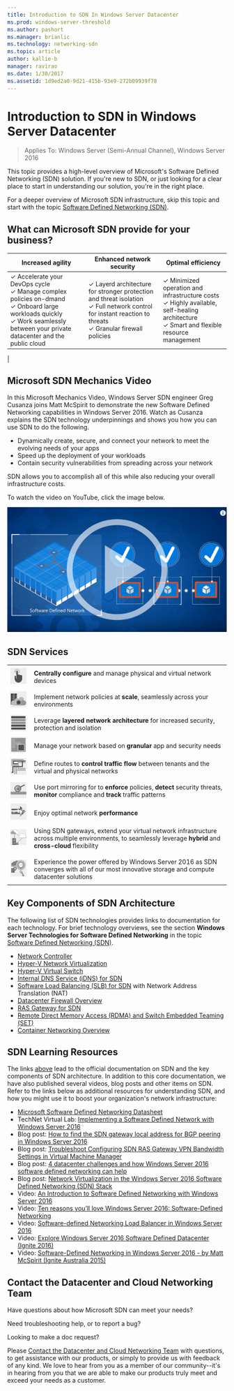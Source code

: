 ```yaml
---
title: Introduction to SDN In Windows Server Datacenter
ms.prod: windows-server-threshold
ms.author: pashort
ms.manager: brianlic
ms.technology: networking-sdn
ms.topic: article
author: kallie-b
manager: ravirao
ms.date: 1/30/2017
ms.assetid: 1d9ed2a0-9d21-415b-93e9-272b09939f78
---
```

# Introduction to SDN in Windows Server Datacenter

>Applies To: Windows Server (Semi-Annual Channel), Windows Server 2016

This topic provides a high\-level overview of Microsoft's Software Defined Networking \(SDN\) solution. If you're new to SDN, or just looking for a clear place to start in understanding our solution, you're in the right place.

For a deeper overview of Microsoft SDN infrastructure, skip this topic and start with the topic [Software Defined Networking (SDN)](software-defined-networking.md).

## What can Microsoft SDN provide for your business?
| Increased agility | Enhanced network security | Optimal efficiency |
| ----------- | --------- | ------|
| &#10003; Accelerate your DevOps cycle<br>&#10003; Manage complex policies on-dmand<br>&#10003; Onboard large workloads quickly<br>&#10003; Work seamlessly between your private datacenter and the public cloud | &#10003; Layerd architecture for stronger protection and threat isolation<br>&#10003; Full network control for instant reaction to threats<br>&#10003; Granular firewall policies | &#10003; Minimized operation and infrastructure costs<br>&#10003; Highly available, self-healing architecture<br>&#10003; Smart and flexible resource management |
|

## Microsoft SDN Mechanics Video

In this Microsoft Mechanics Video, Windows Server SDN engineer Greg Cusanza joins Matt McSpirit to demonstrate the new Software Defined Networking capabilities in Windows Server 2016. Watch as Cusanza explains the SDN technology underpinnings and shows you how you can use SDN to do the following.

- Dynamically create, secure, and connect your network to meet the evolving needs of your apps
- Speed up the deployment of your workloads
- Contain security vulnerabilities from spreading across your network

SDN allows you to accomplish all of this while also reducing your overall infrastructure costs.

To watch the video on YouTube, click the image below.

[![SDN Overview Video](./../media/Sdn-intro/sdn_video_thumbnail.png)](https://youtu.be/f501zUUcXD0)

## SDN Services

<table>
    <tr style="border: 0;">
        <td style="border: 0;">
            <img src="./../media/Sdn-intro/CentrallyConfigure.png" width="100">
        </td>
        <td style="padding: 10px; border: 0;">
		<b>Centrally configure</b> and manage physical and virtual network devices
        </td>
    </tr>
        <tr style="border: 0;">
            <td style="border: 0;">
                <img src="./../media/Sdn-intro/ImplementNetworkPolicies2.png" width="100">
            </td>
            <td style="padding: 10px; border: 0;">
	    	Implement network policies at <b>scale</b>, seamlessly across your environments
            </td>
        </tr>
	<tr style="border: 0;">
		<td style="border: 0;">
			<img src="./../media/Sdn-intro/LeverageLayered.png" width="100">
		</td>
		<td style="padding: 10px; border: 0;">
		Leverage <b>layered network architecture</b> for increased security, protection and isolation
		</td>
	</tr>
	<tr style="border: 0;">
		<td style="border: 0;">
			<img src="./../media/Sdn-intro/Segment.png" width="100">
		</td>
		<td style="padding: 10px; border: 0;">
			Manage your network based on <b>granular</b> app and security needs
		</td>
	</tr>
	<tr style="border: 0;">
		<td style="border: 0;">
			<img src="./../media/Sdn-intro/DefineRoutes.png" width="100">
		</td>
		<td style="padding: 10px; border: 0;">
		Define routes to <b>control traffic flow</b> between tenants and the virtual and physical networks
		</td>
	</tr>
	<tr style="border: 0;">
		<td style="border: 0;">
			<img src="./../media/Sdn-intro/PortMirroring.png" width="100">
		</td>
		<td style="padding: 10px; border: 0;">
		Use port mirroring for to <b>enforce</b> policies, <b>detect</b> security threats, <b>monitor</b> compliance and <b>track</b> traffic patterns
		</td>
	</tr>
	<tr style="border: 0;">
		<td style="border: 0;">
			<img src="./../media/Sdn-intro/EnjoyOptimal.png" width="100">
		</td>
		<td style="padding: 10px; border: 0;">
		Enjoy optimal network <b>performance</b>
		</td>
	</tr>
  <tr style="border: 0;">
    <td style="border: 0;">
      <img src="./../media/Sdn-intro/HybridCrossCloud.png" width="100">
    </td>
    <td style="padding: 10px; border: 0;">
    Using SDN gateways, extend your virtual network infrastructure across multiple environments, to seamlessly leverage <b>hybrid</b> and <b>cross-cloud</b> flexibility
  </tr>
	<tr style="border: 0;">
        <td style="border: 0;">
            <img src="./../media/Sdn-intro/ExperiencePower.png" width="100">
		</td>
		<td style="padding: 10px; border: 0;">
		Experience the power offered by Windows Server 2016 as SDN converges with all of our most innovative storage and compute datacenter solutions
		</td>
	</tr>
</table>

## Key Components of SDN Architecture

The following list of SDN technologies provides links to documentation for each technology. For brief technology overviews, see the section **Windows Server Technologies for Software Defined Networking** in the topic [Software Defined Networking (SDN)](https://technet.microsoft.com/windows-server-docs/networking/sdn/software-defined-networking#a-namebkmkwsawindows-server-technologies-for-software-defined-networking).

- [Network Controller](technologies/network-controller/Network-Controller.md)
- [Hyper-V Network Virtualization](technologies/hyper-v-network-virtualization/hyper-v-network-virtualization.md)
- [Hyper-V Virtual Switch](../../virtualization/hyper-v-virtual-switch/Hyper-V-Virtual-Switch.md)
- [Internal DNS Service (iDNS) for SDN](technologies/Idns-for-Sdn.md)
- [Software Load Balancing (SLB) for SDN](technologies/network-function-virtualization/software-load-balancing-for-sdn.md) with Network Address Translation \(NAT\)
- [Datacenter Firewall Overview](technologies/network-function-virtualization/Datacenter-Firewall-Overview.md)
- [RAS Gateway for SDN](technologies/network-function-virtualization/RAS-Gateway-for-Sdn.md)
- [Remote Direct Memory Access (RDMA) and Switch Embedded Teaming (SET)](../../virtualization/hyper-v-virtual-switch/RDMA-and-Switch-Embedded-Teaming.md)
- [Container Networking Overview](technologies/containers/Container-networking-overview.md)

## SDN Learning Resources
The links [above](https://docs.microsoft.com/en-us/windows-server/networking/sdn/sdn-intro#key-components-of-sdn-architecture) lead to the official documentation on SDN and the key components of SDN architecture. In addition to this core documentation, we have also published several videos, blog posts and other items on SDN. Refer to the links below as additional resources for understanding SDN, and how you might use it to boost your organization's network infrastructure:
- [Microsoft Software Defined Networking Datasheet](https://download.microsoft.com/download/1/5/A/15AC87E7-E99C-4E98-B6AF-9346790AD2DF/Software_Defined_Networking_is_built_in_with_Windows_Server_2016_solution_brief_EN_US.pdf)
- TechNet Virtual Lab: [Implementing a Software Defined Network with Windows Server 2016](http://msft.social/LryGa6)
- Blog post: [How to find the SDN gateway local address for BGP peering in Windows Server 2016](https://blogs.technet.microsoft.com/networking/2017/03/23/how-to-find-the-sdn-gateway-local-address-for-bgp-peering-in-windows-server-2016/)
- Blog post: [Troubleshoot Configuring SDN RAS Gateway VPN Bandwidth Settings in Virtual Machine Manager](https://blogs.technet.microsoft.com/networking/2017/03/06/troubleshoot-configuring-sdn-ras-gateway-vpn-bandwidth-settings-in-virtual-machine-manager/)
- Blog post: [4 datacenter challenges and how Windows Server 2016 software defined networking can help](https://blogs.technet.microsoft.com/hybridcloud/2015/11/04/4-datacenter-challenges-and-how-windows-server-2016-software-defined-networking-can-help/)
- Blog post: [Network Virtualization in the Windows Server 2016 Software Defined Networking (SDN) Stack](https://blogs.technet.microsoft.com/networking/2016/10/26/network-virtualization-with-ws2016-sdn/)
- Video: [An Introduction to Software Defined Networking with Windows Server 2016](https://www.youtube.com/watch?v=f501zUUcXD0)
- Video: [Ten reasons you’ll love Windows Server 2016: Software-Defined Networking](https://channel9.msdn.com/Blogs/windowsserver/Software-Defined-Networking)
- Video: [Software-defined Networking Load Balancer in Windows Server 2016](https://www.youtube.com/watch?v=5q3sEQN4GSM)
- Video: [Explore Windows Server 2016 Software Defined Datacenter (Ignite 2016)](https://www.youtube.com/watch?v=m5oOOsy539w)
- Video: [Software-Defined Networking in Windows Server 2016 - by Matt McSpirit (Ignite Australia 2015)](https://channel9.msdn.com/Events/Ignite/Australia-2015/INF324)

## Contact the Datacenter and Cloud Networking Team

Have questions about how Microsoft SDN can meet your needs?

Need troubleshooting help, or to report a bug?

Looking to make a doc request?

Please [Contact the Datacenter and Cloud Networking Team](contact-sdn-team.md) with questions, to get assistance with our products, or simply to provide us with feedback of any kind. We love to hear from you as a member of our community--it's in hearing from you that we are able to make our products truly meet and exceed your needs as a customer.
